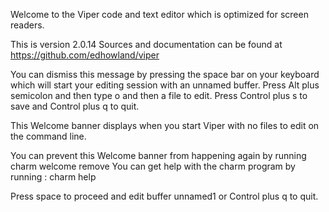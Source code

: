 Welcome to the Viper code and text editor which is optimized for screen readers.

This is version 2.0.14
Sources and documentation can be found at <https://github.com/edhowland/viper>

You can dismiss this message by pressing the space bar on your keyboard which will start
your editing session with an unnamed buffer.  Press Alt plus semicolon and
then type o and then a file to edit. Press Control plus s to save and 
Control plus q to quit.

This Welcome banner displays when you start Viper with no files to edit on
the command line.

You can prevent this Welcome banner from happening again by running
  charm welcome remove
You can get help with the charm program by running : charm help

Press space to proceed and edit buffer unnamed1 or Control plus q to quit.